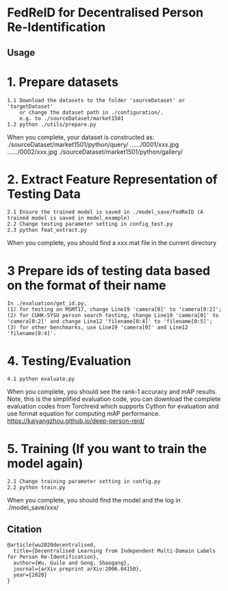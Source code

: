 # FedReID for Decentralised Person Re-Identification

## Usage
# 1. Prepare datasets
```
1.1 Download the datasets to the folder 'sourceDataset' or 'targetDataset'
    or change the dataset path in ./configuration/.
    e.g. to ./sourceDataset/market1501
1.2 python ./utils/prepare.py
```
When you complete, your dataset is constructed as:
    ./sourceDataset/market1501/python/query/
                                    ....../0001/xxx.jpg
                                    ....../0002/xxx.jpg
    ./sourceDataset/market1501/python/gallery/



# 2. Extract Feature Representation of Testing Data
```
2.1 Ensure the trained model is saved in ./model_save/FedReID (A trained model is saved in model_example)
2.2 Change testing parameter setting in config_test.py
2.3 python feat_extract.py
```
When you complete, you should find a xxx.mat file in the current directory


# 3 Prepare ids of testing data based on the format of their name
```
In ./evaluation/get_id.py,
(1) for testing on MSMT17, change Line19 'camera[0]' to 'camera[0:2]';
(2) for CUHK-SYSU person search testing, change Line19 'camera[0]' to 'camera[0:2]' and change Line12 'filename[0:4]' to 'filename[0:5]';
(3) for other benchmarks, use Line19 'camera[0]' and Line12 'filename[0:4]'.
```

# 4. Testing/Evaluation
```
4.1 python evaluate.py
```
When you complete, you should see the rank-1 accuracy and mAP results.
Note, this is the simplified evaluation code, you can download the complete evaluation codes
from Torchreid which supports Cython for evaluation and use format equation for computing mAP performance.
https://kaiyangzhou.github.io/deep-person-reid/


# 5. Training (If you want to train the model again)
```
2.1 Change training parameter setting in config.py
2.2 python train.py
```
When you complete, you should find the model and the log in ./model_save/xxx/


## Citation
    @article{wu2020decentralised,
      title={Decentralised Learning from Independent Multi-Domain Labels for Person Re-Identification},
      author={Wu, Guile and Gong, Shaogang},
      journal={arXiv preprint arXiv:2006.04150},
      year={2020}
    }

